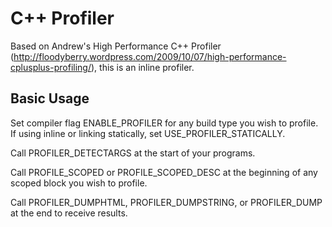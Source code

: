# C++ Profiler

Based on Andrew's High Performance C++ Profiler (http://floodyberry.wordpress.com/2009/10/07/high-performance-cplusplus-profiling/), this is an inline profiler.

## Basic Usage
Set compiler flag ENABLE_PROFILER for any build type you wish to profile. If using inline or linking statically, set USE_PROFILER_STATICALLY.

Call PROFILER_DETECTARGS at the start of your programs.

Call PROFILE_SCOPED or PROFILE_SCOPED_DESC at the beginning of any scoped block you wish to profile.

Call PROFILER_DUMPHTML, PROFILER_DUMPSTRING, or PROFILER_DUMP at the end to receive results.

